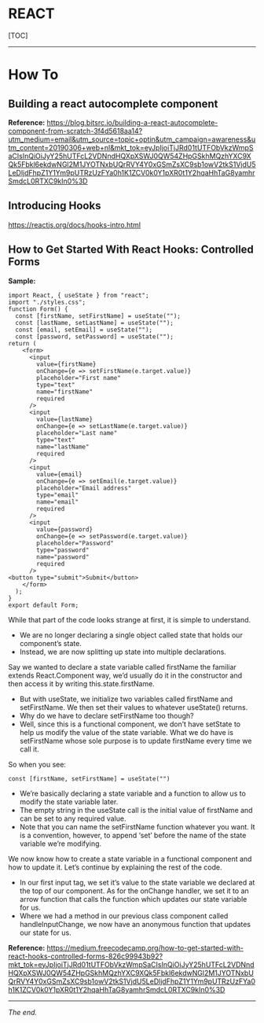 REACT
===============================================================================

[TOC]

-------------------------------------------------------------------------------
# How To

## Building a react autocomplete component

**Reference:**
https://blog.bitsrc.io/building-a-react-autocomplete-component-from-scratch-3f4d5618aa14?utm_medium=email&utm_source=topic+optin&utm_campaign=awareness&utm_content=20190306+web+nl&mkt_tok=eyJpIjoiTjJRd01tUTFObVkzWmpSaCIsInQiOiJyY25hUTFcL2VDNndHQXpXSWJ0QW54ZHpGSkhMQzhYXC9XQk5Fbkl6ekdwNGl2M1JYOTNxbUQrRVY4Y0xGSmZsXC9sb1owV2tkS1VjdU5LeDljdFhpZ1Y1Ym9pUTRzUzFYa0h1K1ZCV0k0Y1pXR0t1Y2hqaHhTaG8yamhrSmdcL0RTXC9kIn0%3D


## Introducing Hooks

https://reactjs.org/docs/hooks-intro.html


## How to Get Started With React Hooks: Controlled Forms

**Sample:**
```
import React, { useState } from "react";
import "./styles.css";
function Form() {
  const [firstName, setFirstName] = useState("");
  const [lastName, setLastName] = useState("");
  const [email, setEmail] = useState("");
  const [password, setPassword] = useState("");
return (
    <form>
      <input
        value={firstName}
        onChange={e => setFirstName(e.target.value)}
        placeholder="First name"
        type="text"
        name="firstName"
        required
      />
      <input
        value={lastName}
        onChange={e => setLastName(e.target.value)}
        placeholder="Last name"
        type="text"
        name="lastName"
        required
      />
      <input
        value={email}
        onChange={e => setEmail(e.target.value)}
        placeholder="Email address"
        type="email"
        name="email"
        required
      />
      <input
        value={password}
        onChange={e => setPassword(e.target.value)}
        placeholder="Password"
        type="password"
        name="password"
        required
      />
<button type="submit">Submit</button>
    </form>
  );
}
export default Form;
```

While that part of the code looks strange at first, it is simple to understand. 
- We are no longer declaring a single object called state that holds our component’s state. 
- Instead, we are now splitting up state into multiple declarations.

Say we wanted to declare a state variable called firstName the familiar extends React.Component way, we’d usually do it in the constructor and then access it by writing this.state.firstName.
- But with useState, we initialize two variables called firstName and setFirstName. We then set their values to whatever useState() returns.
- Why do we have to declare setFirstName too though?
- Well, since this is a functional component, we don’t have setState to help us modify the value of the state variable. What we do have is setFirstName whose sole purpose is to update firstName every time we call it.

So when you see:
```
const [firstName, setFirstName] = useState("")
```

- We’re basically declaring a state variable and a function to allow us to modify the state variable later. 
- The empty string in the useState call is the initial value of firstName and can be set to any required value. 
- Note that you can name the setFirstName function whatever you want. It is a convention, however, to append ‘set’ before the name of the state variable we’re modifying.

We now know how to create a state variable in a functional component and how to update it. Let’s continue by explaining the rest of the code.
- In our first input tag, we set it’s value to the state variable we declared at the top of our component. As for the onChange handler, we set it to an arrow function that calls the function which updates our state variable for us.
- Where we had a method in our previous class component called handleInputChange, we now have an anonymous function that updates our state for us.


**Reference:**
https://medium.freecodecamp.org/how-to-get-started-with-react-hooks-controlled-forms-826c99943b92?mkt_tok=eyJpIjoiTjJRd01tUTFObVkzWmpSaCIsInQiOiJyY25hUTFcL2VDNndHQXpXSWJ0QW54ZHpGSkhMQzhYXC9XQk5Fbkl6ekdwNGl2M1JYOTNxbUQrRVY4Y0xGSmZsXC9sb1owV2tkS1VjdU5LeDljdFhpZ1Y1Ym9pUTRzUzFYa0h1K1ZCV0k0Y1pXR0t1Y2hqaHhTaG8yamhrSmdcL0RTXC9kIn0%3D


-------------------------------------------------------------------------------
_The end._


